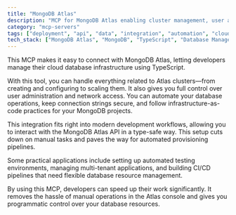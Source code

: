 ```yaml
---
title: "MongoDB Atlas"
description: "MCP for MongoDB Atlas enabling cluster management, user administration, and secure database connections via TypeScript API integration."
category: "mcp-servers"
tags: ["deployment", "api", "data", "integration", "automation", "cloud database", "TypeScript API", "infrastructure-as-code"]
tech_stack: ["MongoDB Atlas", "MongoDB", "TypeScript", "Database Management", "Cloud Infrastructure", "API Integration"]
---
```


This MCP makes it easy to connect with MongoDB Atlas, letting developers manage their cloud database infrastructure using TypeScript.

With this tool, you can handle everything related to Atlas clusters—from creating and configuring to scaling them. It also gives you full control over user administration and network access. You can automate your database operations, keep connection strings secure, and follow infrastructure-as-code practices for your MongoDB projects.

This integration fits right into modern development workflows, allowing you to interact with the MongoDB Atlas API in a type-safe way. This setup cuts down on manual tasks and paves the way for automated provisioning pipelines.

Some practical applications include setting up automated testing environments, managing multi-tenant applications, and building CI/CD pipelines that need flexible database resource management.

By using this MCP, developers can speed up their work significantly. It removes the hassle of manual operations in the Atlas console and gives you programmatic control over your database resources.